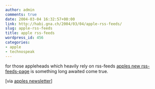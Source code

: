```yaml
---
author: admin
comments: true
date: 2004-03-04 16:32:57+00:00
link: http://habi.gna.ch/2004/03/04/apple-rss-feeds/
slug: apple-rss-feeds
title: apple rss-feeds
wordpress_id: 456
categories:
- apple
- technospeak
---
```


for those appleheads which heavily rely on rss-feeds [apples new rss-feeds-page](http://www.apple.com/rss/) is something long awaited come true.

[via [apples newsletter](http://www.apple.com/enews/2004/03/04enews1.html)]
